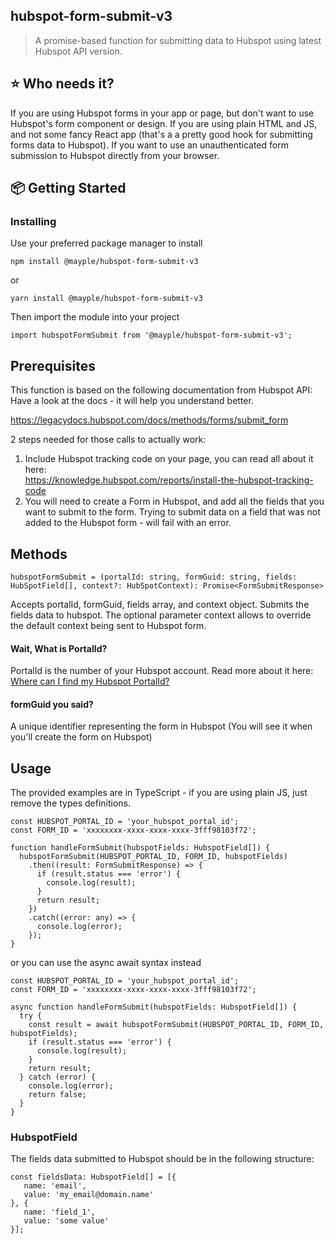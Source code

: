 <div>
  <h2>hubspot-form-submit-v3</h2>
  <blockquote>A promise-based function for submitting data to Hubspot using latest Hubspot API version.</blockquote>
</div>

## ⭐️ Who needs it?
If you are using Hubspot forms in your app or page, but don't want to use Hubspot's form component or design.
If you are using plain HTML and JS, and not some fancy React app (that's a a pretty good hook for submitting forms data to Hubspot).
If you want to use an unauthenticated form submission to Hubspot directly from your browser.

## 📦 Getting Started
### Installing
Use your preferred package manager to install  
```
npm install @mayple/hubspot-form-submit-v3
```
or
```
yarn install @mayple/hubspot-form-submit-v3
```

Then import the module into your project 
```
import hubspotFormSubmit from '@mayple/hubspot-form-submit-v3';
```

## Prerequisites
This function is based on the following documentation from Hubspot API:
Have a look at the docs - it will help you understand better.

https://legacydocs.hubspot.com/docs/methods/forms/submit_form

2 steps needed for those calls to actually work: 
1. Include Hubspot tracking code on your page, you can read all about it here:    
   https://knowledge.hubspot.com/reports/install-the-hubspot-tracking-code
2. You will need to create a Form in Hubspot, and add all the fields that you want to submit to the form. Trying to submit data on a field that was not added to the Hubspot form - will fail with an error.

## Methods
```hubspotFormSubmit = (portalId: string, formGuid: string, fields: HubSpotField[], context?: HubSpotContext): Promise<FormSubmitResponse>```

Accepts portalId, formGuid, fields array, and context object. 
Submits the fields data to hubspot.
The optional parameter context allows to override the default context being sent to Hubspot form.


#### Wait, What is PortalId?
PortalId is the number of your Hubspot account.
Read more about it here: [Where can I find my Hubspot PortalId?](https://knowledge.hubspot.com/account/manage-multiple-hubspot-accounts#:~:text=To%20check%20which%20HubSpot%20account%20you're%20currently%20in%3A,name%20and%20unique%20Hub%20ID.)

#### formGuid you said?
A unique identifier representing the form in Hubspot (You will see it when you'll create the form on Hubspot) 

## Usage
The provided examples are in TypeScript - if you are using plain JS, just remove the types definitions.

```
const HUBSPOT_PORTAL_ID = 'your_hubspot_portal_id';
const FORM_ID = 'xxxxxxxx-xxxx-xxxx-xxxx-3fff98103f72';

function handleFormSubmit(hubspotFields: HubspotField[]) {
  hubspotFormSubmit(HUBSPOT_PORTAL_ID, FORM_ID, hubspotFields)
    .then((result: FormSubmitResponse) => {
      if (result.status === 'error') {
        console.log(result);
      }
      return result;
    })
    .catch((error: any) => {
      console.log(error);
    });
}
```

or you can use the async await syntax instead
```
const HUBSPOT_PORTAL_ID = 'your_hubspot_portal_id';
const FORM_ID = 'xxxxxxxx-xxxx-xxxx-xxxx-3fff98103f72';

async function handleFormSubmit(hubspotFields: HubspotField[]) {
  try {
    const result = await hubspotFormSubmit(HUBSPOT_PORTAL_ID, FORM_ID, hubspotFields);
    if (result.status === 'error') {
      console.log(result);
    }
    return result;
  } catch (error) {
    console.log(error);
    return false;
  }
}
```
### HubspotField
The fields data submitted to Hubspot should be in the following structure:
```
const fieldsData: HubspotField[] = [{
   name: 'email',
   value: 'my_email@domain.name'
}, {
   name: 'field_1',
   value: 'some value'
}];
```
 
